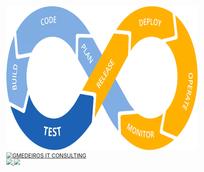 
<div>
  <a href="https://linkedin.com/in/gmedeiros">
    <img src="https://github.com/gmedeirosnet/gmedeirosnet/blob/main/DevOps%20Pipeline%20CI-CD.png"
         alt="GMEDEIROS IT CONSULTING"
         height= "380"
         align="middle">
    </br>
    <img src="https://i0.wp.com/gmedeiros.net/wp-content/uploads/2022/04/tech-icons.png?resize=768%2C709&ssl=1"
         alt="GMEDEIROS IT CONSULTING"
         align="middle"> 
  </a>
</div>
<div>
  <a href="https://gmedeiros.net">
   <img height="180em" src="https://github-readme-stats.vercel.app/api/top-langs/?username=gmedeirosnet&theme=dracula&show_icons=true&include_all_commits=true&count_private=true"/>
   <img height="180em" src="https://github-readme-stats.vercel.app/api?username=gmedeirosnet&theme=dracula&show_icons=true&include_all_commits=true&count_private=true"/>
  </a>
</div>  
